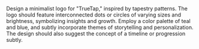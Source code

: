 Design a minimalist logo for "TrueTap," inspired by tapestry patterns. The logo should feature interconnected dots or circles of varying sizes and brightness, symbolizing insights and growth. Employ a color palette of teal and blue, and subtly incorporate themes of storytelling and personalization. The design should also suggest the concept of a timeline or progression subtly.
